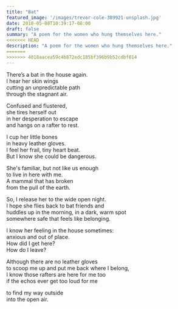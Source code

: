 ```yaml
---
title: "Bat"
featured_image: '/images/trevor-cole-389921-unsplash.jpg'
date: 2018-05-08T10:39:17-08:00
draft: false
summary: "A poem for the women who hung themselves here."
<<<<<<< HEAD
description: "A poem for the women who hung themselves here."
=======
>>>>>>> 4018aacea59c4b872edc185bf396b9b52cdbf014
---
```


There’s a bat in the house again.\
I hear her skin wings\
cutting an unpredictable path\
through the stagnant air.

Confused and flustered,\
she tires herself out\
in her desperation to escape\
and hangs on a rafter to rest.

I cup her little bones\
in heavy leather gloves.\
I feel her frail, tiny heart beat.\
But I know she could be dangerous.

She's familiar, but not like us enough\
to live in here with me.\
A mammal that has broken\
from the pull of the earth.

So, I release her to the wide open night.\
I hope she flies back to bat friends and\
huddles up in the morning, in a dark, warm spot\
somewhere safe that feels like belonging.

I know her feeling in the house sometimes:\
anxious and out of place.\
How did I get here?\
How do I leave?

Although there are no leather gloves\
to scoop me up and put me back where I belong,\
I know those rafters are here for me too\
if the echos ever get too loud for me

to find my way outside\
into the open air.